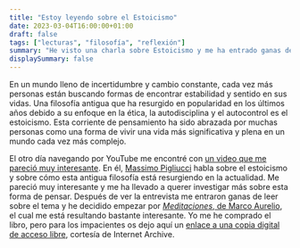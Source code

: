 ```yaml
---
title: "Estoy leyendo sobre el Estoicismo"
date: 2023-03-04T16:00:00+01:00
draft: false
tags: ["lecturas", "filosofía", "reflexión"]
summary: "He visto una charla sobre Estoicismo y me ha entrado ganas de leer sobre el tema."
displaySummary: false
---
```


En un mundo lleno de incertidumbre y cambio constante, cada vez más personas están buscando formas de encontrar estabilidad y sentido en sus vidas. Una filosofía antigua que ha resurgido en popularidad en los últimos años debido a su enfoque en la ética, la autodisciplina y el autocontrol es el estoicismo. Esta corriente de pensamiento ha sido abrazada por muchas personas como una forma de vivir una vida más significativa y plena en un mundo cada vez más complejo.

El otro día navegando por YouTube me encontré con [un video que me pareció muy interesante](https://www.youtube.com/watch?v=WisWde4lZdQ). En él, [Massimo Pigliucci](https://en.wikipedia.org/wiki/Massimo_Pigliucci) habla sobre el estoicismo y sobre cómo esta antigua filosofía está resurgiendo en la actualidad. Me pareció muy interesante y me ha llevado a querer investigar más sobre esta forma de pensar. Después de ver la entrevista me entraron ganas de leer sobre el tema y he decidido empezar por [*Meditaciones*, de Marco Aurelio](https://es.wikipedia.org/wiki/Meditaciones), el cual me está resultando bastante interesante. Yo me he comprado el libro, pero para los impacientes os dejo aquí un [enlace a una copia digital de acceso libre](https://archive.org/details/marcusaurelius_obrasdelosmoralistasgriegos_1888/page/n7/mode/2up), cortesía de Internet Archive.
